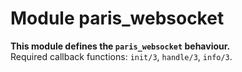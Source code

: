 

# Module paris_websocket #

__This module defines the `paris_websocket` behaviour.__<br /> Required callback functions: `init/3`, `handle/3`, `info/3`.

